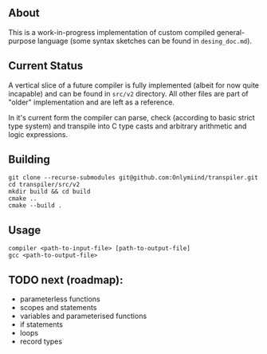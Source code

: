 ## About

This is a work-in-progress implementation of custom compiled general-purpose language (some syntax sketches can be found in ```desing_doc.md```).

## Current Status

A vertical slice of a future compiler is fully implemented (albeit for now quite incapable) and can be found in ```src/v2``` directory.
All other files are part of "older" implementation and are left as a reference.

In it's current form the compiler can parse, check (according to basic strict type system) and transpile into C type casts and arbitrary arithmetic and logic expressions.

## Building

```
git clone --recurse-submodules git@github.com:Onlymiind/transpiler.git
cd transpiler/src/v2
mkdir build && cd build
cmake ..
cmake --build .
```

## Usage

```
compiler <path-to-input-file> [path-to-output-file]
gcc <path-to-output-file>
```

## TODO next (roadmap):
- parameterless functions
- scopes and statements
- variables and parameterised functions
- if statements
- loops
- record types

